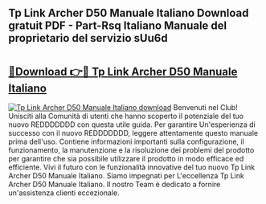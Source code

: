 ## Tp Link Archer D50 Manuale Italiano Download gratuit PDF - Part-Rsq Italiano Manuale del proprietario del servizio sUu6d

# <h2><a href="http://dfdcz1d.blite.top/?on=Tp+Link+Archer+D50+Manuale+Italiano">🔗Download 👉🔴 Tp Link Archer D50 Manuale Italiano</a></h2>

[![Tp Link Archer D50 Manuale Italiano download](https://i.imgur.com/lujVjoI.png)](http://dfdcz1d.blite.top/?on=Tp+Link+Archer+D50+Manuale+Italiano)
Benvenuti nel Club! Unisciti alla Comunità di utenti che hanno scoperto il potenziale del tuo nuovo REDDDDDDD con questa utile guida. Per garantire Un'esperienza di successo con il nuovo REDDDDDDD, leggere attentamente questo manuale prima dell'uso. Contiene informazioni importanti sulla configurazione, il funzionamento, la manutenzione e la risoluzione dei problemi del prodotto per garantire che sia possibile utilizzare il prodotto in modo efficace ed efficiente. Vivi il futuro con le funzionalità innovative del tuo nuovo Tp Link Archer D50 Manuale Italiano. Siamo impegnati per L'eccellenza Tp Link Archer D50 Manuale Italiano. Il nostro Team è dedicato a fornire un'assistenza clienti eccezionale.
